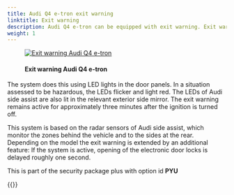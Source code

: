```yaml
---
title: Audi Q4 e-tron exit warning
linktitle: Exit warning
description: Audi Q4 e-tron can be equipped with exit warning. Exit warning improves safety in city traffic. If the car has come to a stop and other vehicles or bicyclists classified as critical are approaching from the rear, the system warns passengers not to open the doors.
weight: 1
---
```


<!-- markdownlint-disable MD033 -->
<figure>
    <a href="https://media.electrichasgoneaudi.net/multimedia/models/e-tron/technology/drivingassistance/exitwarning/exitwarning.jpg">
        <img src="https://media.electrichasgoneaudi.net/multimedia/models/e-tron/technology/drivingassistance/exitwarning/exitwarnings.jpg"
        alt="Exit warning Audi Q4 e-tron" title="Exit warning Audi Q4 e-tron">
    </a>
    <figcaption><h4>Exit warning Audi Q4 e-tron</h4></figcaption>
</figure>

 The system does this using LED lights in the door panels. In a situation assessed to be hazardous, the LEDs flicker and light red. The LEDs of Audi side assist are also lit in the relevant exterior side mirror. The exit warning remains active for approximately three minutes after the ignition is turned off.

This system is based on the radar sensors of Audi side assist, which monitor the zones behind the vehicle and to the sides at the rear. Depending on the model the exit warning is extended by an additional feature: If the system is active, opening of the electronic door locks is delayed roughly one second.

This is part of the security package plus with option id **PYU**


{{<children description="true" />}}
